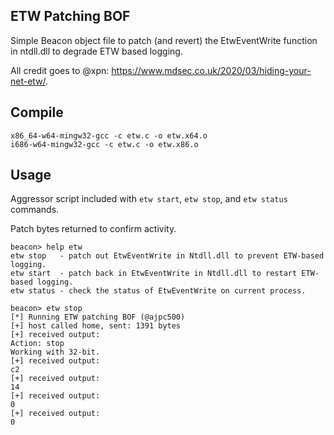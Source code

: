 ## ETW Patching BOF

Simple Beacon object file to patch (and revert) the EtwEventWrite function in ntdll.dll to degrade ETW based logging.

All credit goes to @xpn: https://www.mdsec.co.uk/2020/03/hiding-your-net-etw/.

## Compile

```
x86_64-w64-mingw32-gcc -c etw.c -o etw.x64.o
i686-w64-mingw32-gcc -c etw.c -o etw.x86.o
```

## Usage

Aggressor script included with `etw start`, `etw stop`, and `etw status` commands.

Patch bytes returned to confirm activity.

```
beacon> help etw
etw stop   - patch out EtwEventWrite in Ntdll.dll to prevent ETW-based logging.
etw start  - patch back in EtwEventWrite in Ntdll.dll to restart ETW-based logging.
etw status - check the status of EtwEventWrite on current process.

beacon> etw stop
[*] Running ETW patching BOF (@ajpc500)
[+] host called home, sent: 1391 bytes
[+] received output:
Action: stop
Working with 32-bit.
[+] received output:
c2
[+] received output:
14
[+] received output:
0
[+] received output:
0
```